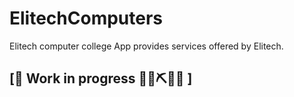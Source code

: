 # ElitechComputers
Elitech computer college App provides services offered by Elitech.

##  \[🚧 Work in progress 👷‍♀️⛏🔧️🚧  \]
